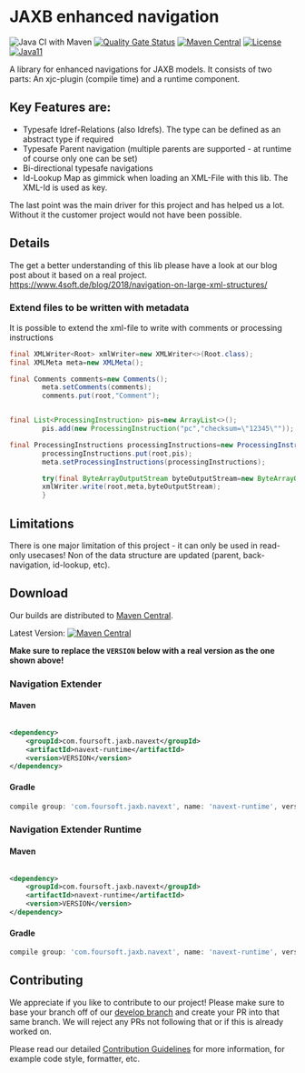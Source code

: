 # JAXB enhanced navigation

![Java CI with Maven](https://github.com/4Soft-de/jaxb-enhanced-navigation/workflows/Java%20CI%20with%20Maven/badge.svg?branch=develop) [![Quality Gate Status](https://sonarcloud.io/api/project_badges/measure?project=4Soft-de_jaxb-enhanced-navigation&metric=alert_status)](https://sonarcloud.io/dashboard?id=4Soft-de_jaxb-enhanced-navigation) [![Maven Central](https://maven-badges.herokuapp.com/maven-central/com.foursoft.jaxb.navext/navext-runtime/badge.svg)](https://mvnrepository.com/artifact/com.foursoft.jaxb.navext) [![License](https://img.shields.io/badge/License-MIT-blue.svg)](https://opensource.org/licenses/MIT)
[![Java11](https://img.shields.io/badge/java-11-blue)](https://img.shields.io/badge/java-11-blue)

A library for enhanced navigations for JAXB models. It consists of two parts: An xjc-plugin (compile time) and a runtime
component.

## Key Features are:

- Typesafe Idref-Relations (also Idrefs). The type can be defined as an abstract type if required
- Typesafe Parent navigation (multiple parents are supported - at runtime of course only one can be set)
- Bi-directional typesafe navigations
- Id-Lookup Map as gimmick when loading an XML-File with this lib. The XML-Id is used as key.

The last point was the main driver for this project and has helped us a lot. Without it the customer project would not
have been possible.

## Details

The get a better understanding of this lib please have a look at our blog post about it based on a real project.
https://www.4soft.de/blog/2018/navigation-on-large-xml-structures/

### Extend files to be written with metadata

It is possible to extend the xml-file to write with comments or processing instructions

```java
final XMLWriter<Root> xmlWriter=new XMLWriter<>(Root.class);
final XMLMeta meta=new XMLMeta();

final Comments comments=new Comments();
        meta.setComments(comments);
        comments.put(root,"Comment");


final List<ProcessingInstruction> pis=new ArrayList<>();
        pis.add(new ProcessingInstruction("pc","checksum=\"12345\""));

final ProcessingInstructions processingInstructions=new ProcessingInstructions();
        processingInstructions.put(root,pis);
        meta.setProcessingInstructions(processingInstructions);

        try(final ByteArrayOutputStream byteOutputStream=new ByteArrayOutputStream()){
        xmlWriter.write(root,meta,byteOutputStream);
        }
```

## Limitations

There is one major limitation of this project - it can only be used in read-only usecases! Non of the data structure are
updated (parent, back-navigation, id-lookup, etc).

## Download

Our builds are distributed to [Maven Central](https://mvnrepository.com/artifact/com.foursoft.jaxb.navext).

Latest
Version: [![Maven Central](https://maven-badges.herokuapp.com/maven-central/com.foursoft.jaxb.navext/navext-runtime/badge.svg)](https://mvnrepository.com/artifact/com.foursoft.jaxb.navext)

**Make sure to replace the `VERSION` below with a real version as the one shown above!**

### Navigation Extender

#### Maven

```xml

<dependency>
    <groupId>com.foursoft.jaxb.navext</groupId>
    <artifactId>navext-runtime</artifactId>
    <version>VERSION</version>
</dependency>
```

#### Gradle

```groovy
compile group: 'com.foursoft.jaxb.navext', name: 'navext-runtime', version: 'VERSION'
```

### Navigation Extender Runtime

#### Maven

```xml

<dependency>
    <groupId>com.foursoft.jaxb.navext</groupId>
    <artifactId>navext-runtime</artifactId>
    <version>VERSION</version>
</dependency>
```

#### Gradle

```groovy
compile group: 'com.foursoft.jaxb.navext', name: 'navext-runtime', version: 'VERSION'
```

## Contributing

We appreciate if you like to contribute to our project! Please make sure to base your branch off of
our [develop branch](https://github.com/4Soft-de/jaxb-enhanced-navigation/tree/develop) and create your PR into that
same branch. We will reject any PRs not following that or if this is already worked on.

Please read our
detailed [Contribution Guidelines](https://github.com/4Soft-de/jaxb-enhanced-navigation/blob/develop/.github/CONTRIBUTING.md)
for more information, for example code style, formatter, etc.